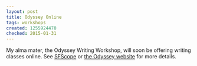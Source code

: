```yaml
---
layout: post
title: Odyssey Online
tags: workshops
created: 1255924470
checked: 2015-01-31
---
```


My alma mater, the Odyssey Writing Workshop, will soon be offering writing classes online.  See [SFScope](http://sfscope.com/2009/10/odyssey-writing-workshop-to-of/) or [the Odyssey website](http://www.sff.net/odyssey/online.html) for more details.
